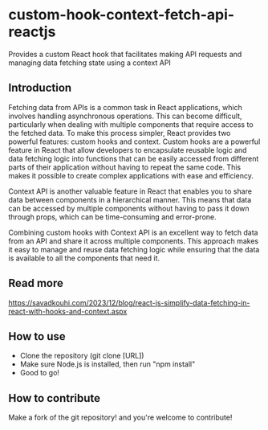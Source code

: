# custom-hook-context-fetch-api-reactjs
Provides a custom React hook that facilitates making API requests and managing data fetching state using a context API

## Introduction
Fetching data from APIs is a common task in React applications, which involves handling asynchronous operations. This can become difficult, particularly when dealing with multiple components that require access to the fetched data. To make this process simpler, React provides two powerful features: custom hooks and context.
Custom hooks are a powerful feature in React that allow developers to encapsulate reusable logic and data fetching logic into functions that can be easily accessed from different parts of their application without having to repeat the same code. This makes it possible to create complex applications with ease and efficiency. 

Context API is another valuable feature in React that enables you to share data between components in a hierarchical manner. This means that data can be accessed by multiple components without having to pass it down through props, which can be time-consuming and error-prone. 

Combining custom hooks with Context API is an excellent way to fetch data from an API and share it across multiple components. This approach makes it easy to manage and reuse data fetching logic while ensuring that the data is available to all the components that need it.

## Read more
https://savadkouhi.com/2023/12/blog/react-js-simplify-data-fetching-in-react-with-hooks-and-context.aspx

## How to use
- Clone the repository (git clone [URL])
- Make sure Node.js is installed, then run "npm install"
- Good to go!

## How to contribute
Make a fork of the git repository! and you're welcome to contribute!

